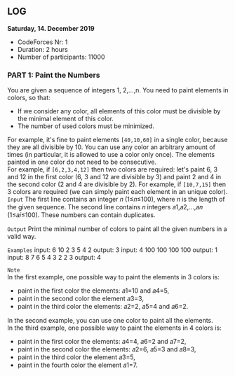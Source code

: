 ## LOG 
**Saturday, 14. December 2019**  

- CodeForces Nr: 1
- Duration: 2 hours  
- Number of participants: 11000  


### PART 1: Paint the Numbers

You are given a sequence of integers 1, 2,…,n. You need to paint elements in colors, so that:  
 - If we consider any color, all elements of this color must be divisible by the minimal element of this color.  
 - The number of used colors must be minimized.  
 
For example, it's fine to paint elements `[40,10,60]` in a single color, because they are all divisible by 10. You can 
use any color an arbitrary amount of times (in particular, it is allowed to use a color only once). 
The elements painted in one color do not need to be consecutive.  
For example, if `[6,2,3,4,12]` then two colors are required: let's paint 6, 3 and 12 in the first color 
(6, 3 and 12 are divisible by 3) and paint 2 and 4 in the second color (2 and 4 are divisible by 2). For example, 
if `[10,7,15]` then 3 colors are required (we can simply paint each element in an unique color).  
`Input`
    The first line contains an integer 𝑛 (1≤𝑛≤100), where 𝑛 is the length of the given sequence.
    The second line contains 𝑛 integers 𝑎1,𝑎2,…,𝑎𝑛 (1≤𝑎𝑖≤100). These numbers can contain duplicates.  
    
`Output`
    Print the minimal number of colors to paint all the given numbers in a valid way.  
 
 `Examples`
 input:
    6
    10 2 3 5 4 2
 output:
    3
 input:
    4
    100 100 100 100
 output:
    1
 input:
    8
    7 6 5 4 3 2 2 3
 output:
    4
    
`Note`  
In the first example, one possible way to paint the elements in 3 colors is:  
 
 - paint in the first color the elements: 𝑎1=10 and 𝑎4=5,
 - paint in the second color the element 𝑎3=3,
 - paint in the third color the elements: 𝑎2=2, 𝑎5=4 and 𝑎6=2.  

In the second example, you can use one color to paint all the elements.  
In the third example, one possible way to paint the elements in 4 colors is:  
 - paint in the first color the elements: 𝑎4=4, 𝑎6=2 and 𝑎7=2,
 - paint in the second color the elements: 𝑎2=6, 𝑎5=3 and 𝑎8=3,
 - paint in the third color the element 𝑎3=5,
 - paint in the fourth color the element 𝑎1=7. 